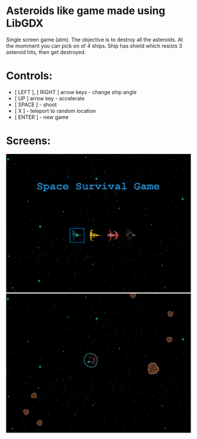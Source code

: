 # Asteroids like game made using LibGDX
Single screen game (atm). The objective is to destroy all the asteroids.
At the momment you can pick on of 4 ships.
Ship has shield which resists 3 asteroid hits, then get destroyed.

# Controls:
- [ LEFT ], [ RIGHT ] arrow keys - change ship angle
- [ UP ] arrow key - accelerate
- [ SPACE ] - shoot
- [ X ] - teleport to random location
- [ ENTER ] - new game

# Screens:

![Starting screen](https://github.com/boonkk/SpaceSurvivalGame/blob/master/presentationimages/startscreen.PNG)
![Game screen](https://github.com/boonkk/SpaceSurvivalGame/blob/master/presentationimages/gamescreen.PNG)
